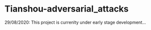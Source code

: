 # Tianshou-adversarial_attacks

29/08/2020: This project is currenlty under early stage development...
